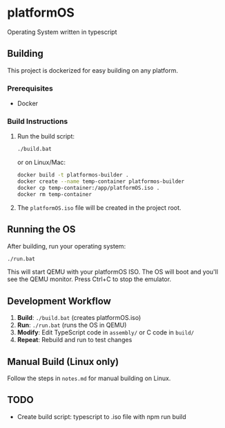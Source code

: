 # platformOS
Operating System written in typescript

## Building

This project is dockerized for easy building on any platform.

### Prerequisites
- Docker

### Build Instructions
1. Run the build script:
   ```bash
   ./build.bat
   ```
   or on Linux/Mac:
   ```bash
   docker build -t platformos-builder .
   docker create --name temp-container platformos-builder
   docker cp temp-container:/app/platformOS.iso .
   docker rm temp-container
   ```

2. The `platformOS.iso` file will be created in the project root.

## Running the OS

After building, run your operating system:

```bash
./run.bat
```

This will start QEMU with your platformOS ISO. The OS will boot and you'll see the QEMU monitor. Press Ctrl+C to stop the emulator.

## Development Workflow

1. **Build**: `./build.bat` (creates platformOS.iso)
2. **Run**: `./run.bat` (runs the OS in QEMU)
3. **Modify**: Edit TypeScript code in `assembly/` or C code in `build/`
4. **Repeat**: Rebuild and run to test changes

## Manual Build (Linux only)
Follow the steps in `notes.md` for manual building on Linux.

## TODO
- Create build script: typescript to .iso file with npm run build
